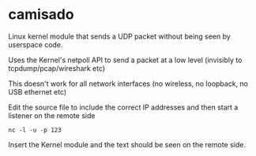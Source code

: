 # camisado
Linux kernel module that sends a UDP packet without being seen by userspace code.

Uses the Kernel's netpoll API to send a packet at a low level (invisibly to tcpdump/pcap/wireshark etc)

This doesn't work for all network interfaces (no wireless, no loopback, no USB ethernet etc)

Edit the source file to include the correct IP addresses and then start a listener on the remote side
```
nc -l -u -p 123
```
Insert the Kernel module and the text should be seen on the remote side. 
